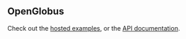 
## OpenGlobus

Check out the [hosted examples](http://www.openglobus.org/examples.html), or the [API documentation](http://www.openglobus.org/api/).
